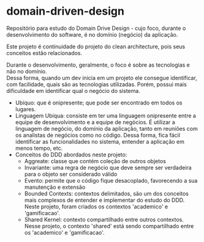 # domain-driven-design
Repositório para estudo do Domain Drive Design - cujo foco, durante o desenvolvimento do software, é no domínio (negócio) da aplicação.</br>

Este projeto é continuidade do projeto do clean architecture, pois seus conceitos estão relacionados.

<p>
Durante o desenvolvimento, geralmente, o foco é sobre as tecnologias e não no domínio.</br>
Dessa forma, quando um dev inicia em um projeto ele consegue identificar, com facilidade, quais são as tecnologias utilizadas. Porém, possui mais dificuldade em identificar qual o negócio do sistema.
</p>

* Ubíquo: que é onipresente; que pode ser encontrado em todos os lugares.
* Linguagem Ubíqua: consiste em ter uma linguagem onipresente entre a equipe de desenvolvimento e a equipe de negócios. É utilizar a linguagem de negócio, do domínio da aplicação, tanto em reuniões com os analistas de negócios como no código. Dessa forma, fica fácil identificar as funcionalidades no sistema, entender a aplicação em menos tempo, etc.
* Conceitos do DDD abordados neste projeto:
	* Aggreate: classe que contém coleção de outros objetos
	* Invariante: uma regra de negócio que deve sempre ser verdadeira para o objeto ser considerado válido
	* Evento: permite que o código fique desacoplado, favorecendo a sua manutenção e extensão
	* Bounded Contexts: contextos delimitados, são um dos conceitos mais complexos de entender e implementar do estudo do DDD. Neste projeto, foram criados os contextos 'academico' e 'gamificacao'.
	* Shared Kernel: contexto compartilhado entre outros contextos. Nesse projeto, o contexto 'shared' está sendo compartilhado entre os 'academico' e 'gamificacao'.
	